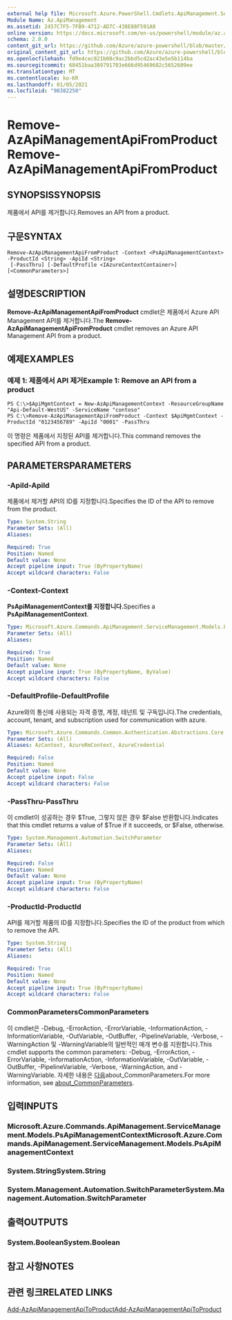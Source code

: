 ```yaml
---
external help file: Microsoft.Azure.PowerShell.Cmdlets.ApiManagement.ServiceManagement.dll-Help.xml
Module Name: Az.ApiManagement
ms.assetid: 2457C7F5-7FB9-4712-AD7C-438E88F591A8
online version: https://docs.microsoft.com/en-us/powershell/module/az.apimanagement/remove-azapimanagementapifromproduct
schema: 2.0.0
content_git_url: https://github.com/Azure/azure-powershell/blob/master/src/ApiManagement/ApiManagement/help/Remove-AzApiManagementApiFromProduct.md
original_content_git_url: https://github.com/Azure/azure-powershell/blob/master/src/ApiManagement/ApiManagement/help/Remove-AzApiManagementApiFromProduct.md
ms.openlocfilehash: fd9e4cec821b08c9ac2bbd5cd2ac43e5e5b114ba
ms.sourcegitcommit: 68451baa389791703e666d95469602c5652609ee
ms.translationtype: MT
ms.contentlocale: ko-KR
ms.lasthandoff: 01/05/2021
ms.locfileid: "98382250"
---
```

# <span data-ttu-id="9bf09-101">Remove-AzApiManagementApiFromProduct</span><span class="sxs-lookup"><span data-stu-id="9bf09-101">Remove-AzApiManagementApiFromProduct</span></span>

## <span data-ttu-id="9bf09-102">SYNOPSIS</span><span class="sxs-lookup"><span data-stu-id="9bf09-102">SYNOPSIS</span></span>
<span data-ttu-id="9bf09-103">제품에서 API를 제거합니다.</span><span class="sxs-lookup"><span data-stu-id="9bf09-103">Removes an API from a product.</span></span>

## <span data-ttu-id="9bf09-104">구문</span><span class="sxs-lookup"><span data-stu-id="9bf09-104">SYNTAX</span></span>

```
Remove-AzApiManagementApiFromProduct -Context <PsApiManagementContext> -ProductId <String> -ApiId <String>
 [-PassThru] [-DefaultProfile <IAzureContextContainer>] [<CommonParameters>]
```

## <span data-ttu-id="9bf09-105">설명</span><span class="sxs-lookup"><span data-stu-id="9bf09-105">DESCRIPTION</span></span>
<span data-ttu-id="9bf09-106">**Remove-AzApiManagementApiFromProduct** cmdlet은 제품에서 Azure API Management API를 제거합니다.</span><span class="sxs-lookup"><span data-stu-id="9bf09-106">The **Remove-AzApiManagementApiFromProduct** cmdlet removes an Azure API Management API from a product.</span></span>

## <span data-ttu-id="9bf09-107">예제</span><span class="sxs-lookup"><span data-stu-id="9bf09-107">EXAMPLES</span></span>

### <span data-ttu-id="9bf09-108">예제 1: 제품에서 API 제거</span><span class="sxs-lookup"><span data-stu-id="9bf09-108">Example 1: Remove an API from a product</span></span>
```
PS C:\>$ApiMgmtContext = New-AzApiManagementContext -ResourceGroupName "Api-Default-WestUS" -ServiceName "contoso"
PS C:\>Remove-AzApiManagementApiFromProduct -Context $ApiMgmtContext -ProductId "0123456789" -ApiId "0001" -PassThru
```

<span data-ttu-id="9bf09-109">이 명령은 제품에서 지정된 API를 제거합니다.</span><span class="sxs-lookup"><span data-stu-id="9bf09-109">This command removes the specified API from a product.</span></span>

## <span data-ttu-id="9bf09-110">PARAMETERS</span><span class="sxs-lookup"><span data-stu-id="9bf09-110">PARAMETERS</span></span>

### <span data-ttu-id="9bf09-111">-ApiId</span><span class="sxs-lookup"><span data-stu-id="9bf09-111">-ApiId</span></span>
<span data-ttu-id="9bf09-112">제품에서 제거할 API의 ID를 지정합니다.</span><span class="sxs-lookup"><span data-stu-id="9bf09-112">Specifies the ID of the API to remove from the product.</span></span>

```yaml
Type: System.String
Parameter Sets: (All)
Aliases:

Required: True
Position: Named
Default value: None
Accept pipeline input: True (ByPropertyName)
Accept wildcard characters: False
```

### <span data-ttu-id="9bf09-113">-Context</span><span class="sxs-lookup"><span data-stu-id="9bf09-113">-Context</span></span>
<span data-ttu-id="9bf09-114">**PsApiManagementContext를 지정합니다.**</span><span class="sxs-lookup"><span data-stu-id="9bf09-114">Specifies a **PsApiManagementContext**.</span></span>

```yaml
Type: Microsoft.Azure.Commands.ApiManagement.ServiceManagement.Models.PsApiManagementContext
Parameter Sets: (All)
Aliases:

Required: True
Position: Named
Default value: None
Accept pipeline input: True (ByPropertyName, ByValue)
Accept wildcard characters: False
```

### <span data-ttu-id="9bf09-115">-DefaultProfile</span><span class="sxs-lookup"><span data-stu-id="9bf09-115">-DefaultProfile</span></span>
<span data-ttu-id="9bf09-116">Azure와의 통신에 사용되는 자격 증명, 계정, 테넌트 및 구독입니다.</span><span class="sxs-lookup"><span data-stu-id="9bf09-116">The credentials, account, tenant, and subscription used for communication with azure.</span></span>

```yaml
Type: Microsoft.Azure.Commands.Common.Authentication.Abstractions.Core.IAzureContextContainer
Parameter Sets: (All)
Aliases: AzContext, AzureRmContext, AzureCredential

Required: False
Position: Named
Default value: None
Accept pipeline input: False
Accept wildcard characters: False
```

### <span data-ttu-id="9bf09-117">-PassThru</span><span class="sxs-lookup"><span data-stu-id="9bf09-117">-PassThru</span></span>
<span data-ttu-id="9bf09-118">이 cmdlet이 성공하는 경우 $True, 그렇지 않은 경우 $False 반환합니다.</span><span class="sxs-lookup"><span data-stu-id="9bf09-118">Indicates that this cmdlet returns a value of $True if it succeeds, or $False, otherwise.</span></span>

```yaml
Type: System.Management.Automation.SwitchParameter
Parameter Sets: (All)
Aliases:

Required: False
Position: Named
Default value: None
Accept pipeline input: True (ByPropertyName)
Accept wildcard characters: False
```

### <span data-ttu-id="9bf09-119">-ProductId</span><span class="sxs-lookup"><span data-stu-id="9bf09-119">-ProductId</span></span>
<span data-ttu-id="9bf09-120">API를 제거할 제품의 ID를 지정합니다.</span><span class="sxs-lookup"><span data-stu-id="9bf09-120">Specifies the ID of the product from which to remove the API.</span></span>

```yaml
Type: System.String
Parameter Sets: (All)
Aliases:

Required: True
Position: Named
Default value: None
Accept pipeline input: True (ByPropertyName)
Accept wildcard characters: False
```

### <span data-ttu-id="9bf09-121">CommonParameters</span><span class="sxs-lookup"><span data-stu-id="9bf09-121">CommonParameters</span></span>
<span data-ttu-id="9bf09-122">이 cmdlet은 -Debug, -ErrorAction, -ErrorVariable, -InformationAction, -InformationVariable, -OutVariable, -OutBuffer, -PipelineVariable, -Verbose, -WarningAction 및 -WarningVariable의 일반적인 매개 변수를 지원합니다.</span><span class="sxs-lookup"><span data-stu-id="9bf09-122">This cmdlet supports the common parameters: -Debug, -ErrorAction, -ErrorVariable, -InformationAction, -InformationVariable, -OutVariable, -OutBuffer, -PipelineVariable, -Verbose, -WarningAction, and -WarningVariable.</span></span> <span data-ttu-id="9bf09-123">자세한 내용은 [다음](http://go.microsoft.com/fwlink/?LinkID=113216)about_CommonParameters.</span><span class="sxs-lookup"><span data-stu-id="9bf09-123">For more information, see [about_CommonParameters](http://go.microsoft.com/fwlink/?LinkID=113216).</span></span>

## <span data-ttu-id="9bf09-124">입력</span><span class="sxs-lookup"><span data-stu-id="9bf09-124">INPUTS</span></span>

### <span data-ttu-id="9bf09-125">Microsoft.Azure.Commands.ApiManagement.ServiceManagement.Models.PsApiManagementContext</span><span class="sxs-lookup"><span data-stu-id="9bf09-125">Microsoft.Azure.Commands.ApiManagement.ServiceManagement.Models.PsApiManagementContext</span></span>

### <span data-ttu-id="9bf09-126">System.String</span><span class="sxs-lookup"><span data-stu-id="9bf09-126">System.String</span></span>

### <span data-ttu-id="9bf09-127">System.Management.Automation.SwitchParameter</span><span class="sxs-lookup"><span data-stu-id="9bf09-127">System.Management.Automation.SwitchParameter</span></span>

## <span data-ttu-id="9bf09-128">출력</span><span class="sxs-lookup"><span data-stu-id="9bf09-128">OUTPUTS</span></span>

### <span data-ttu-id="9bf09-129">System.Boolean</span><span class="sxs-lookup"><span data-stu-id="9bf09-129">System.Boolean</span></span>

## <span data-ttu-id="9bf09-130">참고 사항</span><span class="sxs-lookup"><span data-stu-id="9bf09-130">NOTES</span></span>

## <span data-ttu-id="9bf09-131">관련 링크</span><span class="sxs-lookup"><span data-stu-id="9bf09-131">RELATED LINKS</span></span>

[<span data-ttu-id="9bf09-132">Add-AzApiManagementApiToProduct</span><span class="sxs-lookup"><span data-stu-id="9bf09-132">Add-AzApiManagementApiToProduct</span></span>](./Add-AzApiManagementApiToProduct.md)


